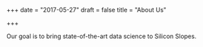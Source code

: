 +++
date = "2017-05-27"
draft = false
title = "About Us"

+++

Our goal is to bring state-of-the-art data science to Silicon Slopes.